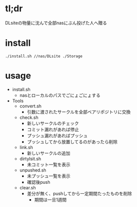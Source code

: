 # tl;dr

DLsiteの物量に沈んで全部nasにぶん投げた人へ贈る

# install

`./install.sh //nas/DLsite ./Storage`

# usage

- install.sh
  - nasとローカルのパスでごにょごにょする
- Tools
  - convert.sh
    - 引数に渡されたサークルを全部ベアリポジトリに交換
  - check.sh
    - 新しいサークルのチェック
    - コミット漏れがあれば停止
    - プッシュ漏れがあればプッシュ
    - プッシュしてから放置してるのがあったら削除
  - link.sh
    - 新しいサークルの追加
  - dirtylsit.sh
    - 未コミット一覧を表示
  - unpushed.sh
    - 未プッシュ一覧を表示
    - 確認後push
  - clear.sh
    - 差分が無く、pushしてから一定期間たったものを削除
      - 期間は一旦1週間
